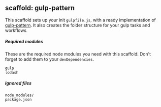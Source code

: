 ## scaffold: gulp-pattern

This scaffold sets up your init `gulpfile.js`, with a ready implementation
of [gulp-pattern](https://github.com/snslss/gulp-pattern). It also creates the folder structure for your gulp tasks and workflows.

##### Required modules

These are the required node modules you need with this scaffold. Don't forget to add them to your `devDependencies`.

    gulp
    lodash

##### Ignored files

    node_modules/
    package.json
